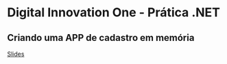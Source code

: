 # Digital Innovation One - Prática .NET

## Criando uma APP de cadastro em memória

[Slides](dio-dotnet-poo-lab-2.pdf)
